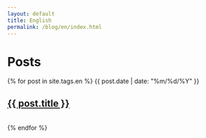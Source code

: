 ```yaml
---
layout: default
title: English
permalink: /blog/en/index.html
---
```

# Posts

{% for post in site.tags.en %}
<time>{{ post.date | date: "%m/%d/%Y" }}</time>
<h2><a href="{{ post.url }}">{{ post.title }}</a></h2>
<br />
{% endfor %}